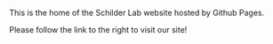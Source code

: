 This is the home of the Schilder Lab website hosted by Github Pages. 

Please follow the link to the right to visit our site!

